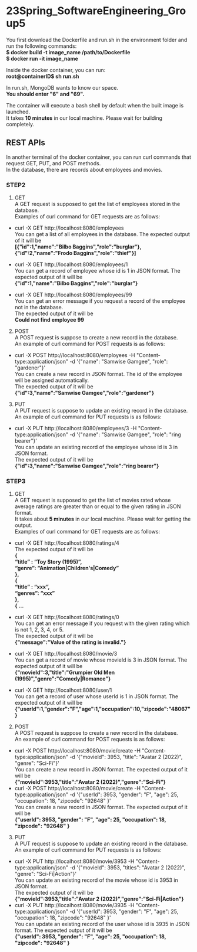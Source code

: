 # 23Spring_SoftwareEngineering_Group5

You first download the Dockerfile and run.sh in the environment folder and  
run the following commands:  
**$ docker build -t image_name /path/to/Dockerfile**  
**$ docker run -it image_name**

Inside the docker container, you can run:  
**root@containerID$ sh run.sh**

In run.sh, MongoDB wants to know our space.  
**You should enter "6" and "69".**

The container will execute a bash shell by default when the built image is launched.  
It takes **10 minutes** in our local machine. Please wait for building completely.

## REST APIs
In another terminal of the docker container, you can run curl commands that request GET, PUT, and POST methods.  
In the database, there are records about employees and movies.  
### STEP2
1. GET  
A GET request is supposed to get the list of employees stored in the database.  
Examples of curl command for GET requests are as follows:  
- curl -X GET http://localhost:8080/employees  
You can get a list of all employees in the database. The expected output of it will be  
**[{"id":1,"name":"Bilbo Baggins","role":"burglar"},{"id":2,"name":"Frodo Baggins","role":"thief"}]**

- curl -X GET http://localhost:8080/employees/1  
You can get a record of employee whose id is 1 in JSON format. The expected output of it will be  
**{"id":1,"name":"Bilbo Baggins","role":"burglar"}**

- curl -X GET http://localhost:8080/employees/99  
You can get an error message if you request a record of the employee not in the database.  
The expected output of it will be  
**Could not find employee 99**

2. POST  
A POST request is suppose to create a new record in the database.  
An example of curl command for POST requests is as follows:  
- curl -X POST http://localhost:8080/employees -H "Content-type:application/json" -d '{"name": "Samwise Gamgee", "role": "gardener"}'  
You can create a new record in JSON format. The id of the employee will be assigned automatically.  
The expected output of it will be  
**{"id":3,"name":"Samwise Gamgee","role":"gardener"}**
3. PUT  
A PUT request is suppose to update an existing record in the database.  
An example of curl command for PUT requests is as follows:  
- curl -X PUT http://localhost:8080/employees/3 -H "Content-type:application/json" -d '{"name": "Samwise Gamgee", "role": "ring bearer"}'  
You can update an existing record of the employee whose id is 3 in JSON format.  
The expected output of it will be  
**{"id":3,"name":"Samwise Gamgee","role":"ring bearer"}**

### STEP3
1. GET  
A GET request is supposed to get the list of movies rated whose average ratings are greater than or equal to the given rating in JSON format.  
It takes about **5 minutes** in our local machine. Please wait for getting the output.  
Examples of curl command for GET requests are as follows:  
- curl -X GET http://localhost:8080/ratings/4  
The expected output of it will be  
**{  
  “title” : “Toy Story (1995)”,  
  “genre”: “Animation|Children's|Comedy”  
},  
{  
  “title” : “xxx”,  
  “genres”: “xxx”  
},  
{ ...**

- curl -X GET http://localhost:8080/ratings/0  
You can get an error message if you request with the given rating which is not 1, 2, 3, 4, or 5.  
The expected output of it will be  
**{"message":"Value of the rating is invalid."}**
- curl -X GET http://localhost:8080/movie/3  
You can get a record of movie whose movieId is 3 in JSON format. The expected output of it will be  
**{"movieId":3,"title":"Grumpier Old Men (1995)","genre":"Comedy|Romance"}**
- curl -X GET http://localhost:8080/user/1  
You can get a record of user whose userId is 1 in JSON format. The expected output of it will be  
**{"userId":1,"gender":"F","age":1,"occupation":10,"zipcode":"48067"}**

2. POST  
A POST request is suppose to create a new record in the database.  
An example of curl command for POST requests is as follows:  
- curl -X POST http://localhost:8080/movie/create -H "Content-type:application/json" -d '{"movieId": 3953, "title": "Avatar 2 (2022)", "genre": "Sci-Fi"}'  
You can create a new record in JSON format. 
The expected output of it will be  
**{"movieId":3953,"title":"Avatar 2 (2022)","genre":"Sci-Fi"}**
- curl -X POST http://localhost:8080/movie/create -H "Content-type:application/json" -d '{"userId": 3953, "gender": "F", "age": 25, "occupation": 18, "zipcode": "92648" }'  
You can create a new record in JSON format. 
The expected output of it will be  
**{"userId": 3953, "gender": "F", "age": 25, "occupation": 18, "zipcode": "92648" }**
3. PUT  
A PUT request is suppose to update an existing record in the database.  
An example of curl command for PUT requests is as follows:  
- curl -X PUT http://localhost:8080/movie/3953 -H "Content-type:application/json" -d '{"movieId": 3953, "titles": "Avatar 2 (2022)", "genre": "Sci-Fi|Action"}'  
You can update an existing record of the movie whose id is 3953 in JSON format.  
The expected output of it will be  
**{"movieId":3953,"title":"Avatar 2 (2022)","genre":"Sci-Fi|Action"}**
- curl -X PUT http://localhost:8080/movie/3935 -H "Content-type:application/json" -d '{"userId": 3953, "gender": "F", "age": 25, "occupation": 18, "zipcode": "92648" }'  
You can update an existing record of the user whose id is 3935 in JSON format. 
The expected output of it will be  
**{"userId": 3953, "gender": "F", "age": 25, "occupation": 18, "zipcode": "92648" }**
